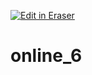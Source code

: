 <p><a target="_blank" href="https://app.eraser.io/workspace/BYo7MH9E8LSd8YpQ1rIj" id="edit-in-eraser-github-link"><img alt="Edit in Eraser" src="https://firebasestorage.googleapis.com/v0/b/second-petal-295822.appspot.com/o/images%2Fgithub%2FOpen%20in%20Eraser.svg?alt=media&amp;token=968381c8-a7e7-472a-8ed6-4a6626da5501"></a></p>

# online_6



<!--- Eraser file: https://app.eraser.io/workspace/BYo7MH9E8LSd8YpQ1rIj --->